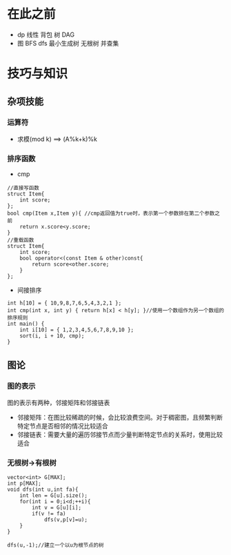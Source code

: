 # 在此之前
- dp 线性 背包 树 DAG
- 图 BFS dfs 最小生成树 无根树 并查集

# 技巧与知识

## 杂项技能

### 运算符
- 求模(mod k) ==> (A%k+k)%k

### 排序函数
- cmp
```
//直接写函数
struct Item{
    int score;
};
bool cmp(Item x,Item y){ //cmp返回值为true时，表示第一个参数排在第二个参数之前
    return x.score<y.score;
}
//重载函数
struct Item{
    int score;
    bool operator<(const Item & other)const{
        return score<other.score;
    }
};
```
- 间接排序
```
int h[10] = { 10,9,8,7,6,5,4,3,2,1 };
int cmp(int x, int y) { return h[x] < h[y]; }//使用一个数组作为另一个数组的排序规则
int main() {
	int i[10] = { 1,2,3,4,5,6,7,8,9,10 };
	sort(i, i + 10, cmp);
}
```
## 图论

### 图的表示
图的表示有两种，邻接矩阵和邻接链表
- 邻接矩阵：在图比较稀疏的时候，会比较浪费空间。对于稠密图，且频繁判断特定节点是否相邻的情况比较适合
- 邻接链表：需要大量的遍历邻接节点而少量判断特定节点的关系时，使用比较适合

### 无根树->有根树
```
vector<int> G[MAX];
int p[MAX];
void dfs(int u,int fa){
    int len = G[u].size();
    for(int i = 0;i<d;++i){
        int v = G[u][i];
        if(v != fa)
            dfs(v,p[v]=u);
    }
}

dfs(u,-1);//建立一个以u为根节点的树
```